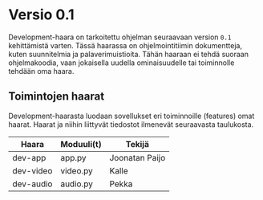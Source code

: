 # Versio 0.1 
Development-haara on tarkoitettu ohjelman seuraavaan version `0.1` kehittämistä varten. Tässä haarassa on ohjelmointitiimin dokumentteja, kuten suunnitelmia ja palaverimuistioita. 
Tähän haaraan ei tehdä suoraan ohjelmakoodia, vaan jokaisella uudella ominaisuudelle tai toiminnolle tehdään oma haara.

## Toimintojen haarat
Development-haarasta luodaan sovellukset eri toiminnoille (features) omat haarat. Haarat ja niihin liittyvät tiedostot ilmenevät seuraavasta taulukosta.

| Haara | Moduuli(t) | Tekijä |
|---|---|---|
dev-app | app.py | Joonatan Paijo 
dev-video | video.py | Kalle
dev-audio | audio.py | Pekka
